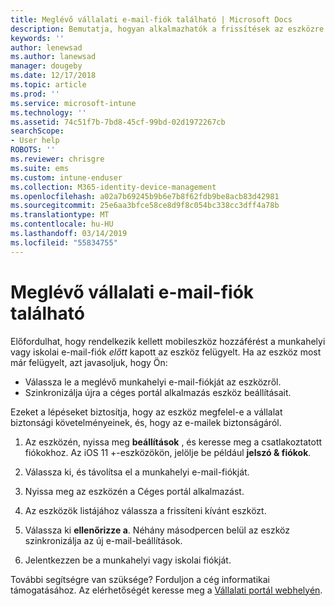 ```yaml
---
title: Meglévő vállalati e-mail-fiók található | Microsoft Docs
description: Bemutatja, hogyan alkalmazhatók a frissítések az eszközre ahhoz, hogy az iskolai vagy munkahelyi e-mailek újra elérhetők legyenek.
keywords: ''
author: lenewsad
ms.author: lanewsad
manager: dougeby
ms.date: 12/17/2018
ms.topic: article
ms.prod: ''
ms.service: microsoft-intune
ms.technology: ''
ms.assetid: 74c51f7b-7bd8-45cf-99bd-02d1972267cb
searchScope:
- User help
ROBOTS: ''
ms.reviewer: chrisgre
ms.suite: ems
ms.custom: intune-enduser
ms.collection: M365-identity-device-management
ms.openlocfilehash: a02a7b69245b9b6e7b8f62fdb9be8acb83d42981
ms.sourcegitcommit: 25e6aa3bfce58ce8d9f8c054bc338cc3dff4a78b
ms.translationtype: MT
ms.contentlocale: hu-HU
ms.lasthandoff: 03/14/2019
ms.locfileid: "55834755"
---
```

# <a name="an-existing-company-email-account-was-found"></a>Meglévő vállalati e-mail-fiók található

Előfordulhat, hogy rendelkezik kellett mobileszköz hozzáférést a munkahelyi vagy iskolai e-mail-fiók *előtt* kapott az eszköz felügyelt. Ha az eszköz most már felügyelt, azt javasoljuk, hogy Ön:

* Válassza le a meglévő munkahelyi e-mail-fiókját az eszközről.
* Szinkronizálja újra a céges portál alkalmazás eszköz beállításait.  

Ezeket a lépéseket biztosítja, hogy az eszköz megfelel-e a vállalat biztonsági követelményeinek, és, hogy az e-mailek biztonságáról.

1.  Az eszközén, nyissa meg **beállítások** , és keresse meg a csatlakoztatott fiókokhoz. Az iOS 11 +-eszközökön, jelölje be például **jelszó & fiókok**.
 
2. Válassza ki, és távolítsa el a munkahelyi e-mail-fiókját.

3. Nyissa meg az eszközén a Céges portál alkalmazást.  

4. Az eszközök listájához válassza a frissíteni kívánt eszközt.

5. Válassza ki **ellenőrizze a**. Néhány másodpercen belül az eszköz szinkronizálja az új e-mail-beállítások.

6. Jelentkezzen be a munkahelyi vagy iskolai fiókját.

További segítségre van szüksége? Forduljon a cég informatikai támogatásához. Az elérhetőségét keresse meg a [Vállalati portál webhelyén](https://go.microsoft.com/fwlink/?linkid=2010980).
